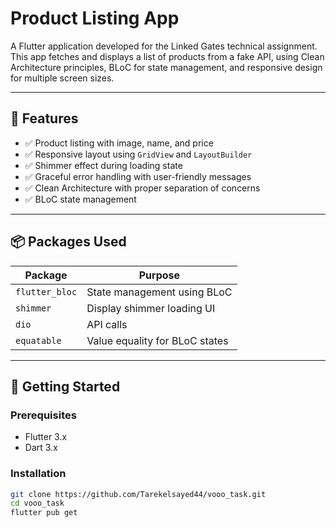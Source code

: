 # Product Listing App

A Flutter application developed for the Linked Gates technical assignment. This app fetches and displays a list of products from a fake API, using Clean Architecture principles, BLoC for state management, and responsive design for multiple screen sizes.

---

## 🚀 Features

- ✅ Product listing with image, name, and price
- ✅ Responsive layout using `GridView` and `LayoutBuilder`
- ✅ Shimmer effect during loading state
- ✅ Graceful error handling with user-friendly messages
- ✅ Clean Architecture with proper separation of concerns
- ✅ BLoC state management

---

## 📦 Packages Used

| Package         | Purpose                           |
|----------------|------------------------------------|
| `flutter_bloc`  | State management using BLoC       |
| `shimmer`       | Display shimmer loading UI        |
| `dio`          | API calls                         |
| `equatable`     | Value equality for BLoC states    |

---

## 🔧 Getting Started

### Prerequisites

- Flutter 3.x
- Dart 3.x

### Installation

```bash
git clone https://github.com/Tarekelsayed44/vooo_task.git
cd vooo_task
flutter pub get
